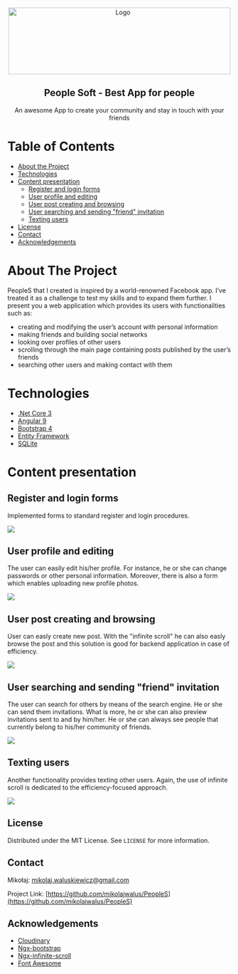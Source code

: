 <!-- PROJECT LOGO -->
<br />
<p align="center">
  <a href="https://res.cloudinary.com/dlio1dtmu/image/upload/v1597945248/logo_gn9vwh.png">
    <img src="https://res.cloudinary.com/dlio1dtmu/image/upload/v1597945248/logo_gn9vwh.png" alt="Logo" width="500" height="150">
  </a>

  <h2 align="center">People Soft - Best App for people</h2>

  <p align="center">
    An awesome App to create your community and stay in touch with your friends
    <br />
  </p>
</p>



<!-- TABLE OF CONTENTS -->
# Table of Contents

* [About the Project](#about-the-project)
* [Technologies](#technologies)
* [Content presentation](#content-presentation)
    * [Register and login forms](#register-and-login-forms)
    * [User profile and editing](#user-profile-and-editing)
    * [User post creating and browsing](#user-post-creating-and-browsing)
    * [User searching and sending "friend" invitation](#user-searching-and-sending-"friend"-invitation)
    * [Texting users](#texting-user)
* [License](#license)
* [Contact](#contact)
* [Acknowledgements](#acknowledgements)



<!-- ABOUT THE PROJECT -->
# About The Project

PeopleS that I created is inspired by a world-renowned Facebook app. I’ve treated it as a challenge to test my skills and to expand them further. 
I present you a web application which provides its users with functionalities such as:

- creating and modifying the user’s account with personal information
- making friends and building social networks
- looking over profiles of other users
- scrolling through the main page containing posts published by the user’s friends
- searching other users and making contact with them


# Technologies

* [.Net Core 3](https://docs.microsoft.com/en-us/aspnet/core/?view=aspnetcore-3.1)
* [Angular 9](https://angular.io/)
* [Bootstrap 4](https://getbootstrap.com)
* [Entity Framework](https://docs.microsoft.com/pl-pl/ef/)
* [SQLite](https://www.sqlite.org/index.html)

<!-- USAGE EXAMPLES -->
# Content presentation

## Register and login forms

Implemented forms to standard register and login procedures.

![](https://res.cloudinary.com/dlio1dtmu/image/upload/v1597961472/register_fdymss.png)



## User profile and editing

The user can easily edit his/her profile. For instance, he or she can change passwords or other personal information. 
Moreover, there is also a form which enables uploading new profile photos.

![](https://res.cloudinary.com/dlio1dtmu/image/upload/v1597961115/edit_profile_s3iji7.gif)



## User post creating and browsing

User can easly create new post. With the "infinite scroll" he can also easly browse the post and this solution is good for backend application in case of efficiency.

![](https://res.cloudinary.com/dlio1dtmu/image/upload/v1597961593/posts_dw5npa.png)



## User searching and sending "friend" invitation

The user can search for others by means of the search engine. He or she can send them invitations. What is more, he or she can also preview invitations sent to and by him/her. He or she can always see people that currently belong to his/her community of friends.

![](https://res.cloudinary.com/dlio1dtmu/image/upload/v1597961115/friend_search_nhxkhz.gif)

## Texting users

Another functionality provides texting other users. Again, the use of infinite scroll  is dedicated to the efficiency-focused approach.


![](https://res.cloudinary.com/dlio1dtmu/image/upload/v1597961466/message_n5crqf.png)


<!-- LICENSE -->
## License

Distributed under the MIT License. See `LICENSE` for more information.



<!-- CONTACT -->
## Contact

Mikołaj: mikolaj.waluskiewicz@gmail.com

Project Link: [https://github.com/mikolajwalus/PeopleS](https://github.com/mikolajwalus/PeopleS)



<!-- ACKNOWLEDGEMENTS -->
## Acknowledgements
* [Cloudinary](https://cloudinary.com/)
* [Ngx-bootstrap](https://valor-software.com/ngx-bootstrap/#/)
* [Ngx-infinite-scroll](https://www.npmjs.com/package/ngx-infinite-scroll)
* [Font Awesome](https://fontawesome.com)
